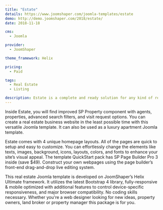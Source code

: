 ```yaml
---
title: "Estate"
details: https://www.joomshaper.com/joomla-templates/estate
demo: http://demo.joomshaper.com/2018/estate/
date: 2018-11-18

cms: 
  - Joomla

provider:
  - JoomShaper

theme_framework: Helix

pricing:
  - Paid

tags:
  - Real Estate
  - Listing

description: Estate is a complete and ready solution for any kind of real estate, developments, residentials, and rental properties. This Joomla real estate template can be used for vacation rental, real estate listing, and apartment rental pages as well.
---
```


Inside Estate, you will find improved SP Property component with agents, properties, advanced search filters, and visit request options. You can create a real estate business website in the least possible time with this versatile Joomla template. It can also be used as a luxury apartment Joomla template.

Estate comes with 4 unique homepage layouts. All of the pages are quick to setup and easy to customize. You can effortlessly change the elements like texts, images, background, icons, layouts, colors, and fonts to enhance your site’s visual appeal. The template QuickStart pack has SP Page Builder Pro 3 inside (save $49). Construct your own webpages using the page builder’s front-end drag-and-drop live editing system.

This real estate Joomla template is developed on JoomShaper’s Helix Ultimate framework. It utilizes the latest Bootstrap 4 library, fully-responsive & mobile optimized with additional features to control device-specific responsiveness, and major browser compatibility. No coding skills necessary. Whether you're a web designer looking for new ideas, property owners, land broker or property manager this package is for you.
